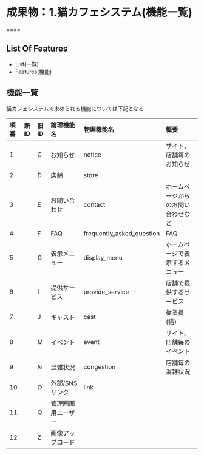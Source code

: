 # 成果物：1.猫カフェシステム(機能一覧)
====

## List Of Features
+ List(一覧)
+ Features(機能)

## 機能一覧

猫カフェシステムで求められる機能については下記となる

| 項番 | 新ID | 旧ID | 論理機能名         | 物理機能名                | 概要                               |
|:-----|:-----|:-----|:-------------------|:--------------------------|:-----------------------------------|
| 1    |      | C    | お知らせ           | notice                    | サイト、店舗毎のお知らせ           |
| 2    |      | D    | 店舗               | store                     |                                    |
| 3    |      | E    | お問い合わせ       | contact                   | ホームページからのお問い合わせなど |
| 4    |      | F    | FAQ                | frequently_asked_question | FAQ                                |
| 5    |      | G    | 表示メニュー       | display_menu              | ホームページで表示するメニュー     |
| 6    |      | I    | 提供サービス       | provide_service           | 店舗で提供するサービス             |
| 7    |      | J    | キャスト           | cast                      | 従業員(猫)                         |
| 8    |      | M    | イベント           | event                     | サイト、店舗毎のイベント           |
| 9    |      | N    | 混雑状況           | congestion                | 店舗毎の混雑状況                   |
| 10   |      | O    | 外部/SNSリンク     | link                      |                                    |
| 11   |      | Q    | 管理画面用ユーザー |                           |                                    |
| 12   |      | Z    | 画像アップロード   |                           |                                    |